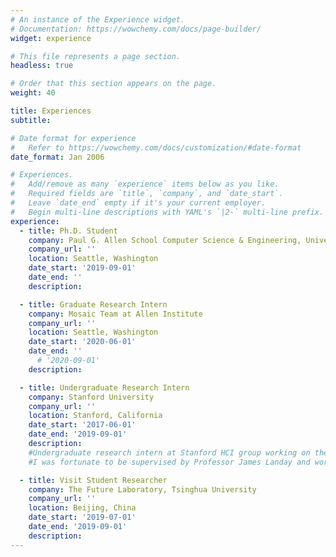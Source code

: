 ```yaml
---
# An instance of the Experience widget.
# Documentation: https://wowchemy.com/docs/page-builder/
widget: experience

# This file represents a page section.
headless: true

# Order that this section appears on the page.
weight: 40

title: Experiences
subtitle:

# Date format for experience
#   Refer to https://wowchemy.com/docs/customization/#date-format
date_format: Jan 2006

# Experiences.
#   Add/remove as many `experience` items below as you like.
#   Required fields are `title`, `company`, and `date_start`.
#   Leave `date_end` empty if it's your current employer.
#   Begin multi-line descriptions with YAML's `|2-` multi-line prefix.
experience:
  - title: Ph.D. Student
    company: Paul G. Allen School Computer Science & Engineering, University of Washington
    company_url: ''
    location: Seattle, Washington
    date_start: '2019-09-01'
    date_end: ''
    description:

  - title: Graduate Research Intern
    company: Mosaic Team at Allen Institute
    company_url: ''
    location: Seattle, Washington
    date_start: '2020-06-01'
    date_end: ''
      # '2020-09-01'
    description:

  - title: Undergraduate Research Intern
    company: Stanford University
    company_url: ''
    location: Stanford, California
    date_start: '2017-06-01'
    date_end: '2019-09-01'
    description:
    #Undergraduate research intern at Stanford HCI group working on the Smart Primer project
    #I was fortunate to be supervised by Professor James Landay and worked with graduate mentor Sherry Ruan.

  - title: Visit Student Researcher
    company: The Future Laboratory, Tsinghua University
    company_url: ''
    location: Beijing, China
    date_start: '2019-07-01'
    date_end: '2019-09-01'
    description:
---
```

